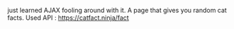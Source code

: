 just learned AJAX fooling around with it. 
A page that gives you random cat facts.
Used API : https://catfact.ninja/fact
